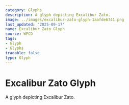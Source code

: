```yaml
---
category: Glyphs
description: A glyph depicting Excalibur Zato.
image: ../images/excalibur-zato-glyph-1aafde6741.png
last_updated: '2025-09-17'
name: Excalibur Zato Glyph
source: WFCD
tags:
- Glyph
- Glyphs
tradable: false
type: Glyph
---
```


# Excalibur Zato Glyph

A glyph depicting Excalibur Zato.

